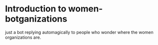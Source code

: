 # Introduction to women-botganizations

just a bot replying automagically to people who wonder where the women organizations are.